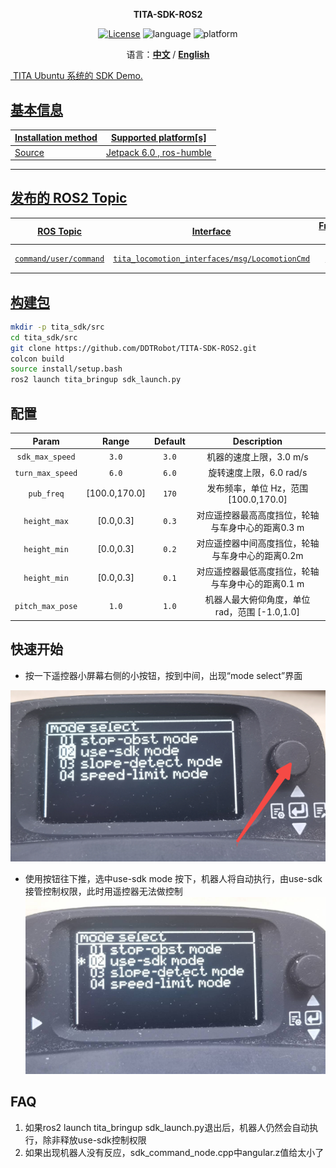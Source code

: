 <p align="center"><strong>TITA-SDK-ROS2</strong></p>
<p align="center"><a href="https://github.com/DDTRobot/TITA-SDK-ROS2/blob/main/LICENSE"><img alt="License" src="https://img.shields.io/badge/License-Apache%202.0-orange"/></a>
<img alt="language" src="https://img.shields.io/badge/language-c++-red"/>
<img alt="platform" src="https://img.shields.io/badge/platform-linux-l"/>
</p>
<p align="center">
    语言：<a href="./docs/docs_cn/README_CN.md"><strong>中文</strong></a> / <a href="/README.md"><strong>English</strong>
</p>

​	TITA Ubuntu 系统的 SDK Demo.

## 基本信息

| Installation method | Supported platform[s]    |
| ------------------- | ------------------------ |
| Source              | Jetpack 6.0 , ros-humble |

------

## 发布的 ROS2 Topic

|       ROS Topic        |                   Interface                    | Frame ID |    Description    |
| :--------------------: | :--------------------------------------------: | :------: | :---------------: |
| `command/user/command` | `tita_locomotion_interfaces/msg/LocomotionCmd` |  `cmd`   | 用户 SDK 控制指令 |

## 构建包

```bash
mkdir -p tita_sdk/src
cd tita_sdk/src
git clone https://github.com/DDTRobot/TITA-SDK-ROS2.git
colcon build
source install/setup.bash
ros2 launch tita_bringup sdk_launch.py
```

## 配置 

|       Param       |      Range      | Default |                    Description                     |
| :---------------: | :-------------: | :-----: | :------------------------------------------------: |
|  `sdk_max_speed`  |      `3.0`      |  `3.0`  |              机器的速度上限，3.0 m/s                  |
| `turn_max_speed`  |      `6.0`      |  `6.0`  |              旋转速度上限，6.0 rad/s                  |
|  `pub_freq`       |  [100.0,170.0]  |  `170`  | 发布频率，单位 Hz，范围 [100.0,170.0]                  |    
| `height_max` | [0.0,0.3]     |  `0.3`  |  对应遥控器最高高度挡位，轮轴与车身中心的距离0.3 m                              |
| `height_min`     |  [0.0,0.3]          |  `0.2`  |    对应遥控器中间高度挡位，轮轴与车身中心的距离0.2m                         |
| `height_min` |   [0.0,0.3]   |  `0.1`  |    对应遥控器最低高度挡位，轮轴与车身中心的距离0.1 m                     |
|`pitch_max_pose`|   `1.0`  |  `1.0`  | 机器人最大俯仰角度，单位 rad，范围 [-1.0,1.0] |
## 快速开始

* 按一下遥控器小屏幕右侧的小按钮，按到中间，出现“mode select”界面

![/tita_select_mode](../img/1280X1280_1.PNG)
* 使用按钮往下推，选中use-sdk mode 按下，机器人将自动执行，由use-sdk 接管控制权限，此时用遥控器无法做控制
![/tita_select_mode](../img/1280X1280%20_2.PNG)

## FAQ

1. 如果ros2 launch tita_bringup sdk_launch.py退出后，机器人仍然会自动执行，除非释放use-sdk控制权限
2. 如果出现机器人没有反应，sdk_command_node.cpp中angular.z值给太小了